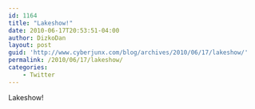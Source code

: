 ```yaml
---
id: 1164
title: "Lakeshow!"
date: 2010-06-17T20:53:51-04:00
author: DizkoDan
layout: post
guid: 'http://www.cyberjunx.com/blog/archives/2010/06/17/lakeshow/'
permalink: /2010/06/17/lakeshow/
categories:
    - Twitter
---
```


Lakeshow!